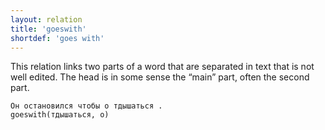 ```yaml
---
layout: relation
title: 'goeswith'
shortdef: 'goes with'
---
```


This relation links two parts of a word that are separated in text
that is not well edited.
The head is in some sense the “main” part, often the second part.

~~~ sdparse
Он остановился чтобы о тдышаться .
goeswith(тдышаться, о)
~~~

<!-- Interlanguage links updated Út zář 29 20:31:54 CEST 2020 -->

